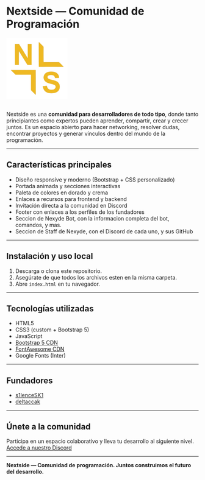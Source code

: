 # Nextside — Comunidad de Programación

<img src="iconns.png" alt="Nextside logo" width="160" style="margin-bottom: 15px;" />

Nextside es una **comunidad para desarrolladores de todo tipo**, donde tanto principiantes como expertos pueden aprender, compartir, crear y crecer juntos. Es un espacio abierto para hacer networking, resolver dudas, encontrar proyectos y generar vínculos dentro del mundo de la programación.

---



## Características principales

- Diseño responsive y moderno (Bootstrap + CSS personalizado)  
- Portada animada y secciones interactivas  
- Paleta de colores en dorado y crema  
- Enlaces a recursos para frontend y backend  
- Invitación directa a la comunidad en Discord  
- Footer con enlaces a los perfiles de los fundadores
- Seccion de Nexyde Bot, con la informacion completa del bot, comandos, y mas.
- Seccion de Staff de Nexyde, con el Discord de cada uno, y sus GitHub


---

## Instalación y uso local

1. Descarga o clona este repositorio.  
2. Asegúrate de que todos los archivos esten en la misma carpeta.
3. Abre `index.html` en tu navegador.  

---

## Tecnologías utilizadas

- HTML5  
- CSS3 (custom + Bootstrap 5)
- JavaScript
- [Bootstrap 5 CDN](https://getbootstrap.com/)  
- [FontAwesome CDN](https://fontawesome.com/)  
- Google Fonts (Inter)  

---

## Fundadores

- [s1lenceSK1](https://github.com/s1lenceSK1)  
- [deltaccak](https://github.com/deltaccak)  

---

## Únete a la comunidad

Participa en un espacio colaborativo y lleva tu desarrollo al siguiente nivel.  
[Accede a nuestro Discord](https://discord.gg/W7jwy2NdQu)  

---

**Nextside — Comunidad de programación. Juntos construimos el futuro del desarrollo.**

